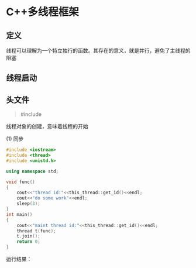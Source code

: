 # C++多线程框架

## 定义

线程可以理解为一个特立独行的函数。其存在的意义，就是并行，避免了主线程的阻塞

## 线程启动

## 头文件

> #include<thread>

线程对象的创建，意味着线程的开始

(1) 同步

```c++
#include <iostream>
#include <thread>
#include <unistd.h>

using namespace std;

void func()
{
	cout<<"thread id:"<<this_thread::get_id()<<endl;
    cout<<"do some work"<<endl;
    sleep(3);
}
int main()
{
    cout<<"maint thread id:"<<this_thread::get_id()<<endl;
    thread t(func);
    t.join();
    return 0;
}
```

运行结果：

